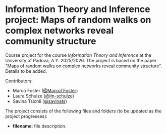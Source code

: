 # Information Theory and Inference project: Maps of random walks on complex networks reveal community structure
Course project for the course *Information Theory and Inference* at the University of Padova, A.Y. 2025/2026. The project is based on the paper ["Maps of random walks on complex networks reveal community structure"](https://doi.org/10.1073/pnas.0706851105). Details to be added.

Contributors:
- Marco Foster ([@MarcoTFoster](https://github.com/MarcoTFoster))
- Laura Schulze ([@lm-schulze](https://github.com/lm-schulze))
- Savina Tsichli ([@savinats](https://github.com/savinats))
  
The project consists of the following files and folders (to be updated as the project progresses):
- **filename**: file description.
